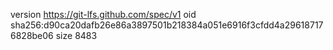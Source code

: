 version https://git-lfs.github.com/spec/v1
oid sha256:d90ca20dafb26e86a3897501b218384a051e6916f3cfdd4a296187176828be06
size 8483
